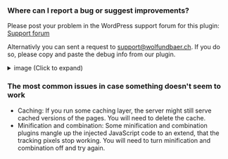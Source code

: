 ### Where can I report a bug or suggest improvements?

Please post your problem in the WordPress support forum for this plugin: [Support forum](https://wordpress.org/support/plugin/woocommerce-google-adwords-conversion-tracking-tag)

Alternativly you can sent a request to [support@wolfundbaer.ch](mailto:support@wolfundbaer.ch). If you do so, please copy and paste the debug info from our plugin. 

 <details>
 <summary>image (Click to expand)</summary>

 ![Copy the debug info](_media/copy-debug-info.png)
 </details>

 ### The most common issues in case something doesn't seem to work

 - Caching: If you run some caching layer, the server might still serve cached versions of the pages. You will need to delete the cache.
 - Minification and combination: Some minification and combination plugins mangle up the injected JavaScript code to an extend, that the tracking pixels stop working. You will need to turn minification and combination off and try again. 
